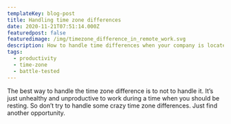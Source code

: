 ```yaml
---
templateKey: blog-post
title: Handling time zone differences
date: 2020-11-21T07:51:14.000Z
featuredpost: false
featuredimage: /img/timezone_difference_in_remote_work.svg
description: How to handle time differences when your company is located in another time zone 
tags:
  - productivity
  - time-zone
  - battle-tested
---
```

The best way to handle the time zone difference is to not to handle it. It’s just unhealthy and unproductive to work during a time when you should be resting. So don’t try to handle some crazy time zone differences. Just find another opportunity. 

